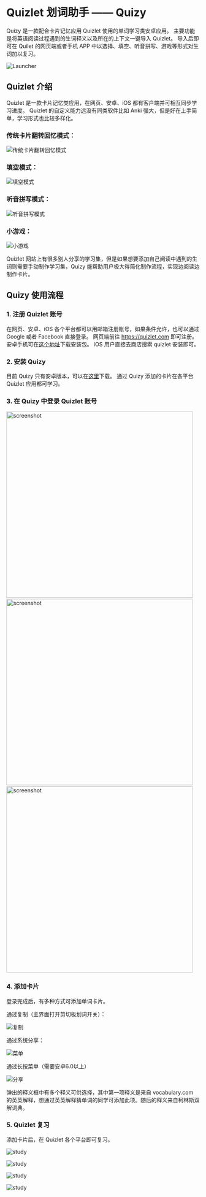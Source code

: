 # Quizlet 划词助手 —— Quizy

Quizy 是一款配合卡片记忆应用 Quizlet 使用的单词学习类安卓应用。 主要功能是将英语阅读过程遇到的生词释义以及所在的上下文一键导入 Quizlet。 导入后即可在 Quilet 的网页端或者手机 APP 中以选择、填空、听音拼写、游戏等形式对生词加以复习。

![Launcher](/pics/launcher.png)

## Quizlet 介绍

Quizlet 是一款卡片记忆类应用，在网页、安卓、iOS 都有客户端并可相互同步学习进度。 Quizlet 的自定义能力远没有同类软件比如 Anki 强大，但是好在上手简单，学习形式也比较多样化。

### 传统卡片翻转回忆模式：

![传统卡片翻转回忆模式](/pics/quiz1.gif)

### 填空模式：

![填空模式](/pics/quiz2.gif)

### 听音拼写模式：

![听音拼写模式](/pics/quiz3.gif)

### 小游戏：

![小游戏](/pics/quiz4.gif)

Quizlet 网站上有很多别人分享的学习集，但是如果想要添加自己阅读中遇到的生词则需要手动制作学习集，Quizy 能帮助用户极大得简化制作流程，实现边阅读边制作卡片。

## Quizy 使用流程

### 1. 注册 Quizlet 账号

在网页、安卓、iOS 各个平台都可以用邮箱注册账号，如果条件允许，也可以通过 Google 或者 Facebook 直接登录。 网页端前往 https://quizlet.com 即可注册。 安卓手机可在[这个地址](http://m.appchina.com/app/com.quizlet.quizletandroid)下载安装包。 iOS 用户直接去商店搜索 quizlet 安装即可。

### 2. 安装 Quizy

目前 Quizy 只有安卓版本，可以在[这里](https://www.coolapk.com/apk/169810)下载。 通过 Quizy 添加的卡片在各平台 Quizlet 应用都可学习。

### 3. 在 Quizy 中登录 Quizlet 账号

<img src="/pics/login1.png" alt="screenshot" title="screenshot"  height="486" />&nbsp;
<img src="/pics/login2.png" alt="screenshot" title="screenshot" height="486" />&nbsp;
<img src="/pics/login3.png" alt="screenshot" title="screenshot" height="486" />

### 4. 添加卡片

登录完成后，有多种方式可添加单词卡片。

通过复制（主界面打开剪切板划词开关）：

![复制](/pics/copy.gif)

通过系统分享：

![菜单](/pics/popup.gif)

通过长按菜单（需要安卓6.0以上）

![分享](/pics/share.gif)

弹出的释义框中有多个释义可供选择，其中第一项释义是来自 vocabulary.com 的英英解释，想通过英英解释猜单词的同学可添加此项。随后的释义来自柯林斯双解词典。

### 5. Quizlet 复习

添加卡片后，在 Quizlet 各个平台即可复习。

![study](/pics/study1.png)

![study](/pics/study2.png)

![study](/pics/study3.png)

![study](/pics/study4.png)



